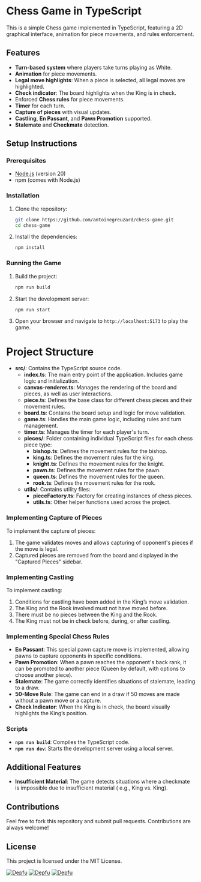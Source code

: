 # Chess Game in TypeScript

This is a simple Chess game implemented in TypeScript, featuring a 2D graphical interface, animation for piece
movements, and rules enforcement.

## Features

- **Turn-based system** where players take turns playing as White.
- **Animation** for piece movements.
- **Legal move highlights**: When a piece is selected, all legal moves are highlighted.
- **Check indicator**: The board highlights when the King is in check.
- Enforced **Chess rules** for piece movements.
- **Timer** for each turn.
- **Capture of pieces** with visual updates.
- **Castling**, **En Passant**, and **Pawn Promotion** supported.
- **Stalemate** and **Checkmate** detection.

## Setup Instructions

### Prerequisites

- [Node.js](https://nodejs.org/en/) (version 20)
- npm (comes with Node.js)

### Installation

1. Clone the repository:
   ```bash
   git clone https://github.com/antoinegreuzard/chess-game.git
   cd chess-game
   ```

2. Install the dependencies:
   ```bash
   npm install
   ```

### Running the Game

1. Build the project:
   ```bash
   npm run build
   ```

2. Start the development server:
   ```bash
   npm run start
   ```

3. Open your browser and navigate to `http://localhost:5173` to play the game.

# Project Structure

- **src/**: Contains the TypeScript source code.
   - **index.ts**: The main entry point of the application. Includes game logic and initialization.
   - **canvas-renderer.ts**: Manages the rendering of the board and pieces, as well as user interactions.
   - **piece.ts**: Defines the base class for different chess pieces and their movement rules.
   - **board.ts**: Contains the board setup and logic for move validation.
   - **game.ts**: Handles the main game logic, including rules and turn management.
   - **timer.ts**: Manages the timer for each player's turn.
   - **pieces/**: Folder containing individual TypeScript files for each chess piece type:
      - **bishop.ts**: Defines the movement rules for the bishop.
      - **king.ts**: Defines the movement rules for the king.
      - **knight.ts**: Defines the movement rules for the knight.
      - **pawn.ts**: Defines the movement rules for the pawn.
      - **queen.ts**: Defines the movement rules for the queen.
      - **rook.ts**: Defines the movement rules for the rook.
   - **utils/**: Contains utility files:
      - **pieceFactory.ts**: Factory for creating instances of chess pieces.
      - **utils.ts**: Other helper functions used across the project.

### Implementing Capture of Pieces

To implement the capture of pieces:

1. The game validates moves and allows capturing of opponent's pieces if the move is legal.
2. Captured pieces are removed from the board and displayed in the "Captured Pieces" sidebar.

### Implementing Castling

To implement castling:

1. Conditions for castling have been added in the King’s move validation.
2. The King and the Rook involved must not have moved before.
3. There must be no pieces between the King and the Rook.
4. The King must not be in check before, during, or after castling.

### Implementing Special Chess Rules

- **En Passant**: This special pawn capture move is implemented, allowing pawns to capture opponents in specific
  conditions.
- **Pawn Promotion**: When a pawn reaches the opponent's back rank, it can be promoted to another piece (Queen by
  default, with options to choose another piece).
- **Stalemate**: The game correctly identifies situations of stalemate, leading to a draw.
- **50-Move Rule**: The game can end in a draw if 50 moves are made without a pawn move or a capture.
- **Check Indicator**: When the King is in check, the board visually highlights the King’s position.

### Scripts

- **`npm run build`**: Compiles the TypeScript code.
- **`npm run dev`**: Starts the development server using a local server.

## Additional Features

- **Insufficient Material**: The game detects situations where a checkmate is impossible due to insufficient material (
  e.g., King vs. King).

## Contributions

Feel free to fork this repository and submit pull requests. Contributions are always welcome!

## License

This project is licensed under the MIT License.

[![Depfu](https://badges.depfu.com/badges/8ae82388d5e29a8e9210627b8c53c142/status.svg)](https://depfu.com)
[![Depfu](https://badges.depfu.com/badges/8ae82388d5e29a8e9210627b8c53c142/overview.svg)](https://depfu.com/github/antoinegreuzard/chess-game?project_id=48982)
[![Depfu](https://badges.depfu.com/badges/8ae82388d5e29a8e9210627b8c53c142/count.svg)](https://depfu.com/github/antoinegreuzard/chess-game?project_id=48982)
